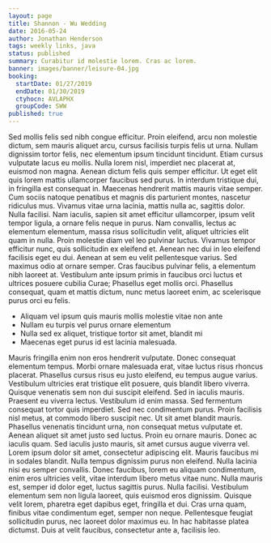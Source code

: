 ```yaml
---
layout: page
title: Shannon - Wu Wedding
date: 2016-05-24
author: Jonathan Henderson
tags: weekly links, java
status: published
summary: Curabitur id molestie lorem. Cras ac lorem.
banner: images/banner/leisure-04.jpg
booking:
  startDate: 01/27/2019
  endDate: 01/30/2019
  ctyhocn: AVLAPHX
  groupCode: SWW
published: true
---
```

Sed mollis felis sed nibh congue efficitur. Proin eleifend, arcu non molestie dictum, sem mauris aliquet arcu, cursus facilisis turpis felis ut urna. Nullam dignissim tortor felis, nec elementum ipsum tincidunt tincidunt. Etiam cursus vulputate lacus eu mollis. Nulla lorem nisl, imperdiet nec placerat at, euismod non magna. Aenean dictum felis quis semper efficitur. Ut eget elit quis lorem mattis ullamcorper faucibus sed purus. In interdum tristique dui, in fringilla est consequat in. Maecenas hendrerit mattis mauris vitae semper. Cum sociis natoque penatibus et magnis dis parturient montes, nascetur ridiculus mus. Vivamus vitae urna lacinia, mattis nulla ac, sagittis dolor. Nulla facilisi. Nam iaculis, sapien sit amet efficitur ullamcorper, ipsum velit tempor ligula, a ornare felis neque in purus. Nam convallis, lectus ac elementum elementum, massa risus sollicitudin velit, aliquet ultricies elit quam in nulla. Proin molestie diam vel leo pulvinar luctus.
Vivamus tempor efficitur nunc, quis sollicitudin ex eleifend et. Aenean nec dui in leo eleifend facilisis eget eu dui. Aenean at sem eu velit pellentesque varius. Sed maximus odio at ornare semper. Cras faucibus pulvinar felis, a elementum nibh laoreet at. Vestibulum ante ipsum primis in faucibus orci luctus et ultrices posuere cubilia Curae; Phasellus eget mollis orci. Phasellus consequat, quam et mattis dictum, nunc metus laoreet enim, ac scelerisque purus orci eu felis.

* Aliquam vel ipsum quis mauris mollis molestie vitae non ante
* Nullam eu turpis vel purus ornare elementum
* Nulla sed ex aliquet, tristique tortor sit amet, blandit mi
* Maecenas eget purus id est lacinia malesuada.

Mauris fringilla enim non eros hendrerit vulputate. Donec consequat elementum tempus. Morbi ornare malesuada erat, vitae luctus risus rhoncus placerat. Phasellus cursus risus eu justo eleifend, eu tempus augue varius. Vestibulum ultricies erat tristique elit posuere, quis blandit libero viverra. Quisque venenatis sem non dui suscipit eleifend. Sed in iaculis mauris. Praesent eu viverra lectus. Vestibulum id enim massa. Sed fermentum consequat tortor quis imperdiet. Sed nec condimentum purus. Proin facilisis nisl metus, at commodo libero suscipit nec. Ut sit amet blandit mauris. Phasellus venenatis tincidunt urna, non consequat metus vulputate et. Aenean aliquet sit amet justo sed luctus.
Proin eu ornare mauris. Donec ac iaculis quam. Sed iaculis justo mauris, sit amet cursus augue viverra vel. Lorem ipsum dolor sit amet, consectetur adipiscing elit. Mauris faucibus mi in sodales blandit. Nulla tempus dignissim purus non eleifend. Nulla lacinia nisi eu semper convallis. Donec faucibus, lorem eu aliquam condimentum, enim eros ultricies velit, vitae interdum libero metus vitae nunc. Nulla mauris est, semper id dolor eget, luctus sagittis purus. Nulla facilisi. Vestibulum elementum sem non ligula laoreet, quis euismod eros dignissim. Quisque velit lorem, pharetra eget dapibus eget, fringilla et dui. Cras urna quam, finibus vitae condimentum eget, semper non neque. Pellentesque feugiat sollicitudin purus, nec laoreet dolor maximus eu. In hac habitasse platea dictumst. Duis at velit faucibus, consectetur ante a, facilisis leo.
